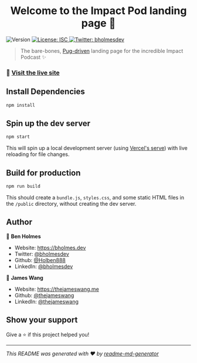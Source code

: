 <h1 align="center">Welcome to the Impact Pod landing page 👋</h1>
<p>
  <img alt="Version" src="https://img.shields.io/badge/version-1.0.0-blue.svg?cacheSeconds=2592000" />
  <a href="#" target="_blank">
    <img alt="License: ISC" src="https://img.shields.io/badge/License-ISC-yellow.svg" />
  </a>
  <a href="https://twitter.com/bholmesdev" target="_blank">
    <img alt="Twitter: bholmesdev" src="https://img.shields.io/twitter/follow/bholmesdev.svg?style=social" />
  </a>
</p>

> The bare-bones, [Pug-driven](https://pugjs.org) landing page for the incredible Impact Podcast ✨

### 🚀 [Visit the live site](impactpodcast.hack4impact.org)

## Install Dependencies

```sh
npm install
```

## Spin up the dev server

```sh
npm start
```

This will spin up a local development server (using [Vercel's serve](https://github.com/vercel/serve)) with live reloading for file changes.

## Build for production

```sh
npm run build
```

This should create a `bundle.js`, `styles.css`, and some static HTML files in the `/public` directory, without creating the dev server.

## Author

👤 **Ben Holmes**

* Website: https://bholmes.dev
* Twitter: [@bholmesdev](https://twitter.com/bholmesdev)
* Github: [@Holben888](https://github.com/Holben888)
* LinkedIn: [@bholmesdev](https://linkedin.com/in/bholmesdev)

👤 **James Wang**

* Website: https://thejameswang.me
* Github: [@thejameswang](https://github.com/thejameswang)
* LinkedIn: [@thejameswang](https://www.linkedin.com/in/thejameswang/)

## Show your support

Give a ⭐️ if this project helped you!

***
_This README was generated with ❤️ by [readme-md-generator](https://github.com/kefranabg/readme-md-generator)_